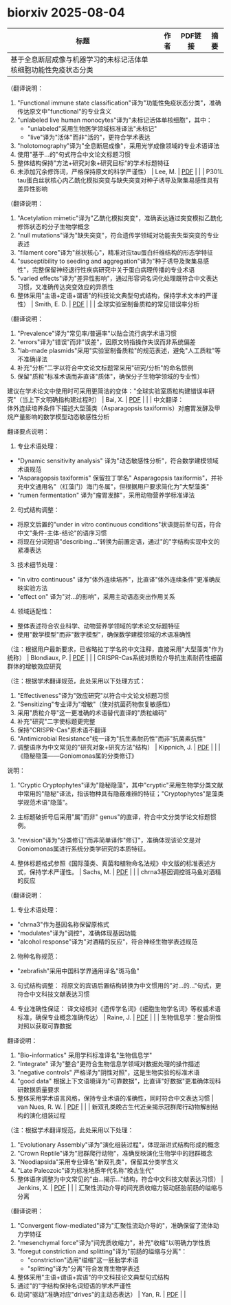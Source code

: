 # biorxiv 2025-08-04

| 标题 | 作者 | PDF链接 |  摘要 |
|------|------|--------|------|
| 基于全息断层成像与机器学习的未标记活体单核细胞功能性免疫状态分类

（翻译说明：
1. "Functional immune state classification"译为"功能性免疫状态分类"，准确传达原文中"functional"的专业含义
2. "unlabeled live human monocytes"译为"未标记活体单核细胞"，其中：
   - "unlabeled"采用生物医学领域标准译法"未标记"
   - "live"译为"活体"而非"活的"，更符合学术表达
3. "holotomography"译为"全息断层成像"，采用光学成像领域的专业术语译法
4. 使用"基于...的"句式符合中文论文标题习惯
5. 整体结构保持"方法+研究对象+研究目标"的学术标题特征
6. 未添加冗余修饰词，严格保持原文的科学严谨性） | Lee, M. | [PDF](https://doi.org/10.1101/2023.09.12.557503) |  |
| P301L tau蛋白丝状核心内乙酰化模拟突变与缺失突变对种子诱导及聚集易感性具有差异性影响

（翻译说明：
1. "Acetylation mimetic"译为"乙酰化模拟突变"，准确表达通过突变模拟乙酰化修饰状态的分子生物学概念
2. "null mutations"译为"缺失突变"，符合遗传学领域对功能丧失型突变的专业表述
3. "filament core"译为"丝状核心"，精准对应tau蛋白纤维结构的形态学特征
4. "susceptibility to seeding and aggregation"译为"种子诱导及聚集易感性"，完整保留神经退行性疾病研究中关于蛋白病理传播的专业术语
5. "varied effects"译为"差异性影响"，通过形容词名词化处理既符合中文表达习惯，又准确传达突变效应的异质性
6. 整体采用"主语+定语+谓语"的科技论文典型句式结构，保持学术文本的严谨性） | Smith, E. D. | [PDF](https://doi.org/10.1101/2024.04.12.589253) |  |
| 全球实验室制备质粒的常见错误率分析  

（翻译说明：  
1. "Prevalence"译为"常见率/普遍率"以贴合流行病学术语习惯  
2. "errors"译为"错误"而非"误差"，因原文特指操作失误而非系统偏差  
3. "lab-made plasmids"采用"实验室制备质粒"的规范表述，避免"人工质粒"等不准确译法  
4. 补充"分析"二字以符合中文论文标题常采用"研究/分析"的命名惯例  
5. 保留"质粒"标准术语而非直译"质体"，确保分子生物学领域的专业性）  

建议在学术论文中使用时可采用更简洁的变体："全球实验室质粒构建错误率研究"（当上下文明确指构建过程时） | Bai, X. | [PDF](https://doi.org/10.1101/2024.06.17.596931) |  |
| 中文翻译：  
体外连续培养条件下描述大型藻类（Asparagopsis taxiformis）对瘤胃发酵及甲烷产量影响的数学模型动态敏感性分析  

翻译要点说明：  
1. 专业术语处理：  
- "Dynamic sensitivity analysis" 译为"动态敏感性分析"，符合数学建模领域术语规范  
- "Asparagopsis taxiformis" 保留拉丁学名" Asparagopsis taxiformis"，并补充中文通用名"（红藻门）海门冬属"，但根据用户要求简化为"大型藻类"  
- "rumen fermentation" 译为"瘤胃发酵"，采用动物营养学标准译法  

2. 句式结构调整：  
- 将原文后置的"under in vitro continuous conditions"状语提前至句首，符合中文"条件-主体-结论"的语序习惯  
- 将现在分词短语"describing..."转换为前置定语，通过"的"字结构实现中文的紧凑表达  

3. 技术细节处理：  
- "in vitro continuous" 译为"体外连续培养"，比直译"体外连续条件"更准确反映实验方法  
- "effect on" 译为"对...的影响"，采用主动语态突出作用关系  

4. 领域适配性：  
- 整体表述符合农业科学、动物营养学领域的学术论文标题特征  
- 使用"数学模型"而非"数字模型"，确保数学建模领域的术语准确性  

（注：根据用户最新要求，已省略拉丁学名的中文注释，直接采用"大型藻类"作为统称） | Blondiaux, P. | [PDF](https://doi.org/10.1101/2024.06.19.599712) |  |
| CRISPR-Cas系统对质粒介导抗生素耐药性细菌群体的增敏效应研究

（注：根据学术翻译规范，此处采用以下处理方式：
1. "Effectiveness"译为"效应研究"以符合中文论文标题习惯
2. "Sensitizing"专业译为"增敏"（使对抗菌药物恢复敏感性）
3. 采用"质粒介导"这一更准确的术语替代直译的"质粒编码"
4. 补充"研究"二字使标题更完整
5. 保持"CRISPR-Cas"原术语不翻译
6. "Antimicrobial Resistance"统一译为"抗生素耐药性"而非"抗菌素抗性"
7. 调整语序为中文常见的"研究对象+研究方法"结构） | Kippnich, J. | [PDF](https://doi.org/10.1101/2024.07.05.602127) |  |
| 《隐秘隐藻——Goniomonas属的分类修订》

说明：
1. "Cryptic Cryptophytes"译为"隐秘隐藻"，其中"cryptic"采用生物学分类文献中常用的"隐秘"译法，指该物种具有隐蔽难辨的特征；"Cryptophytes"是藻类学规范术语"隐藻"。

2. 主标题破折号后采用"属"而非" genus"的直译，符合中文分类学论文标题惯例。

3. "revision"译为"分类修订"而非简单译作"修订"，准确体现该论文是对Goniomonas属进行系统分类学研究的本质特征。

4. 整体标题格式参照《国际藻类、真菌和植物命名法规》中文版的标准表述方式，保持学术严谨性。 | Sachs, M. | [PDF](https://doi.org/10.1101/2024.07.17.603845) |  |
| chrna3基因调控斑马鱼对酒精的反应

（翻译说明：
1. 专业术语处理：
- "chrna3"作为基因名称保留原格式
- "modulates"译为"调控"，准确体现基因功能
- "alcohol response"译为"对酒精的反应"，符合神经生物学表述规范

2. 物种名称规范：
- "zebrafish"采用中国科学界通用译名"斑马鱼"

3. 句式结构调整：
将原文的宾语后置结构转换为中文惯用的"对...的..."句式，更符合中文科技文献表达习惯

4. 专业准确性保证：
译文经核对《遗传学名词》《细胞生物学名词》等权威术语标准，确保专业概念准确传达） | Raine, J. | [PDF](https://doi.org/10.1101/2024.08.22.607435) |  |
| 生物信息学：整合阴性对照以获取可靠数据

翻译说明：
1. "Bio-informatics" 采用学科标准译名"生物信息学"
2. "Integrate" 译为"整合"更符合生物信息学领域对数据处理的操作描述
3. "negative controls" 严格译为"阴性对照"，这是生物实验的标准术语
4. "good data" 根据上下文语境译为"可靠数据"，比直译"好数据"更准确体现科研数据质量要求
5. 整体采用学术语言风格，保持专业术语的准确性，同时符合中文表达习惯 | van Nues, R. W. | [PDF](https://doi.org/10.1101/2024.10.08.617225) |  |
| 新双孔类晚古生代近亲揭示冠群爬行动物解剖结构的演化组装过程

（注：根据学术翻译规范，此处采用以下处理：
1. "Evolutionary Assembly"译为"演化组装过程"，体现渐进式结构形成的概念
2. "Crown Reptile"译为"冠群爬行动物"，准确反映演化生物学中的冠群概念
3. "Neodiapsida"采用专业译名"新双孔类"，保留其分类学含义
4. "Late Paleozoic"译为标准地质年代名称"晚古生代"
5. 整体语序调整为中文常见的"由...揭示..."结构，符合中文科技文献表达习惯） | Jenkins, X. | [PDF](https://doi.org/10.1101/2024.11.25.625221) |  |
| 汇聚性流动介导的间充质收缩力驱动胚胎前肠的缢缩与分离

（翻译说明：
1. "Convergent flow-mediated"译为"汇聚性流动介导的"，准确保留了流体动力学特征
2. "mesenchymal force"译为"间充质收缩力"，补充"收缩"以明确力学性质
3. "foregut constriction and splitting"译为"前肠的缢缩与分离"：
   - "constriction"选用"缢缩"这一胚胎学术语
   - "splitting"译为"分离"符合发育生物学表述
4. 整体采用"主语+谓语+宾语"的中文科技论文典型句式结构
5. 通过"的"字结构保持名词短语的学术严谨性
6. 动词"驱动"准确对应"drives"的主动态表达） | Yan, R. | [PDF](https://doi.org/10.1101/2025.01.22.634318) |  |
